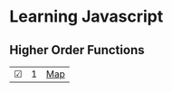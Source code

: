# Learning Javascript

## Higher Order Functions
|     |       |          |        
| --- | --- | -------- |
| &#9745; | 1 |[Map](./higherorderfunctions/1-map.js) |

